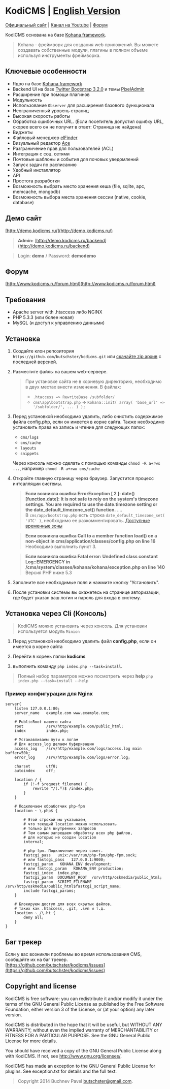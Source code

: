 # KodiCMS | [English Version](https://github.com/butschster/kodicms/blob/dev/README_EN.md)

[Официальный сайт](http://www.kodicms.ru/) | [Канал на Youtube](http://www.youtube.com/channel/UCgZ25N9C1F8uoTXZZK55mqQ) | [Форум](http://www.kodicms.ru/forum.html)

KodiCMS основана на базе [Kohana framework](http://kohanaframework.org/). 
> Kohana - фреймворк для создания web приложений. Вы можете создавать собственные модули, 
> плагины в полном объеме используя инструменты фреймворка.


## Ключевые особенности

* Ядро на базе [Kohana framework](http://kohanaframework.org/)
* Backend UI на базе [Twitter Bootstrap 3.2.0](http://getbootstrap.com/) и темы [PixelAdmin](https://wrapbootstrap.com/theme/pixeladmin-premium-admin-theme-WB07403R9)
* Расширение при помощи плагинов
* Модульность
* Использование `Observer` для расширения базового функционала
* Неограниченный уровень страниц
* Высокая скорость работы
* Обработка ошибочных URL. (Если посетитель допустил ошибку URL, скорее всего он не получит в ответ: Страница не найдена)
* Виджеты
* Файловый менеджер [elFinder](https://github.com/Studio-42/elFinder)
* Визуальный редактор [Ace](http://ace.c9.io/)
* Разграничение прав для пользователей (ACL)
* Интеграция с соц. сетями
* Почтовые шаблоны и события для почовых уведомлений
* Запуск задач по расписанию
* Удобный инсталлятор
* API
* Простота разработки
* Возможность выбрать место хранения кеша (file, sqlite, apc, memcache, mongodb)
* Возможность выбора места хранения сессии (native, cookie, database)


## Демо сайт
[http://demo.kodicms.ru/](http://demo.kodicms.ru/)

> **Admin:** [http://demo.kodicms.ru/backend](http://demo.kodicms.ru/backend)

> Login: **demo** / Password: **demodemo**


## Форум

[http://www.kodicms.ru/forum.html](http://www.kodicms.ru/forum.html)

## Требования

* Apache server with .htaccess либо NGINX
* PHP 5.3.3 (или более новая)
* MySQL (и доступ к управлению данными)


## Установка

1. Создайте клон репозитория `https://github.com/butschster/kodicms.git` или 
[скачайте zip архив](https://github.com/butschster/kodicms/zipball/master)
с последней версией.

2. Разместите файлы на вашем web-сервере.
	> При установке сайта не в корневую директорию, необходимо в двух местах внести изменения.
	> В файлах:
	> * `.htaccess => RewriteBase /subfolder/`
	> * `cms\app\bootstrap.php` => `Kohana::init( array( 'base_url' => '/subfolder/', ... ) );`

3. Перед установкой необходимо удалить, либо очистить содержимое файла config.php, если он имеется в корне сайта.
	Также необходимо установить права на запись и чтение для следующих папок:
	* `cms/logs`
	* `cms/cache`
	* `layouts`
	* `snippets`

	Через консоль можно сделать с помощью команды `chmod -R a+rwx ...`, например `chmod -R a+rwx cms/cache`

4. Откройте главную страницу через браузер. Запустится процесс интсалляции системы.

	> **Если возникла ошибка ErrorException [ 2 ]: date() [function.date]: It is not 
	> safe to rely on the system's timezone settings. You are required to use the 
	> date.timezone setting or the date_default_timezone_set() function.**
	> ....<br />
	> В `cms/app/bootstrap.php` есть строка `date_default_timezone_set( 'UTC' )`, 
	> необходимо ее разкомментировать.
	> [Доступные временные зоны](http://www.php.net/manual/timezones)

	>  **Если возникла ошибка Call to a member function load() on a non-object in cms/application/classes/config.php on line 16**<br />
	>  Необходимо выполнить пункт 3.

	>  **Если возникла ошибка Fatal error: Undefined class constant Log::EMERGENCY in /cms/system/classes/kohana/kohana/exception.php on line 140**<br />
	>  Версия PHP ниже 5.3

5. Заполните все необходимые поля и нажмите кнопку "Установить". 
6. После установки системы вы окажетесь на странице авторизации, где будет указан ваш логин и пароль для входа в систему.


## Установка через Cli (Консоль)

> KodiCMS можно установить через консоль.
> Для установки используется модуль `Minion`

1. Перед установкой необходимо удалить файл **config.php**, если он имеется в корне сайта

2. Перейти в корень папки **kodicms**

3. выполнить команду `php index.php --task=install`. 

> Полный набор параметров можно посмотреть через **help** `php index.php --task=install --help`


### Пример конфигурации для Nginx

	server{
		listen 127.0.0.1:80;
		server_name   example.com www.example.com;
		
		# PublicRoot нашего сайта
		root          /srv/http/example.com/public_html;
		index         index.php;
		
		# Устанавливаем пути к логам
		# Для access_log делаем буферизацию
		access_log    /srv/http/example.com/logs/access.log main buffer=50k;
		error_log     /srv/http/example.com/logs/error.log;
		
		charset       utf8;
		autoindex     off;
	
		location / {
			if (!-f $request_filename) {
				rewrite ^/(.*)$ /index.php;
			}
		}

		# Подключаем обработчик php-fpm
		location ~ \.php$ {
		
			# Этой строкой мы указываем,
			# что текущий location можно использовать
			# только для внутренних запросов
			# Тем самым запрещаем обработку всех php файлов,
			# для которых не создан location
			internal;
			
			# php-fpm. Подключение через сокет.
			fastcgi_pass   unix:/var/run/php-fpm/php-fpm.sock;
			# или fastcgi_pass   127.0.0.1:9000;
			fastcgi_param   KOHANA_ENV development;
			# или fastcgi_param   KOHANA_ENV production;
			fastcgi_index  index.php;
			fastcgi_param  DOCUMENT_ROOT  /srv/http/oskmedia/public_html;
			fastcgi_param  SCRIPT_FILENAME  /srv/http/oskmedia/public_html$fastcgi_script_name;
			include fastcgi_params;
		}
	
		# Блокируем доступ для всех скрытых файлов,
		# таких как .htaccess, .git, .svn и т.д.
		location ~ /\.ht {
			deny all;
		}
	}


## Баг трекер

Если у вас возникли проблемы во время использования CMS, сообщайте их на баг трекер.
[https://github.com/butschster/kodicms/issues](https://github.com/butschster/kodicms/issues)


## Copyright and license

KodiCMS is free software: you can redistribute it and/or modify
it under the terms of the GNU General Public License as published by
the Free Software Foundation, either version 3 of the License, or
(at your option) any later version.

KodiCMS is distributed in the hope that it will be useful,
but WITHOUT ANY WARRANTY; without even the implied warranty of
MERCHANTABILITY or FITNESS FOR A PARTICULAR PURPOSE.  See the
GNU General Public License for more details.

You should have received a copy of the GNU General Public License
along with KodiCMS.  If not, see <http://www.gnu.org/licenses/>.

KodiCMS has made an exception to the GNU General Public License for plugins.
See exception.txt for details and the full text.


> Copyright 2014 Buchnev Pavel <butschster@gmail.com>.
